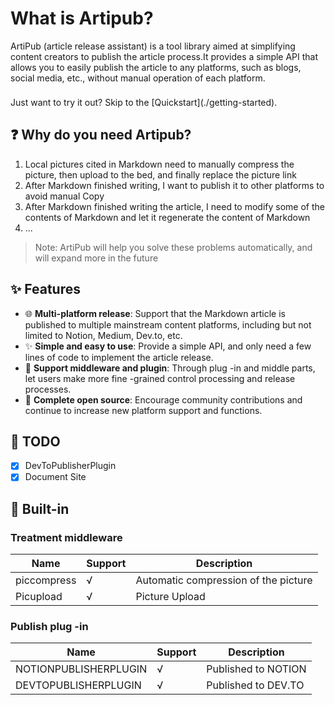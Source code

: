 # What is Artipub?

ArtiPub (article release assistant) is a tool library aimed at simplifying content creators to publish the article process.It provides a simple API that allows you to easily publish the article to any platforms, such as blogs, social media, etc., without manual operation of each platform.

<div class="tip custom-block" style="padding-top: 8px">
Just want to try it out? Skip to the [Quickstart](./getting-started).
</div>

## ❓ Why do you need Artipub?

1. Local pictures cited in Markdown need to manually compress the picture, then upload to the bed, and finally replace the picture link
2. After Markdown finished writing, I want to publish it to other platforms to avoid manual Copy
3. After Markdown finished writing the article, I need to modify some of the contents of Markdown and let it regenerate the content of Markdown
4. ...

> Note: ArtiPub will help you solve these problems automatically, and will expand more in the future

## ✨ Features

- 🌐 **Multi-platform release**: Support that the Markdown article is published to multiple mainstream content platforms, including but not limited to Notion, Medium, Dev.to, etc.
- ✨ **Simple and easy to use**: Provide a simple API, and only need a few lines of code to implement the article release.
- 🔌 **Support middleware and plugin**: Through plug -in and middle parts, let users make more fine -grained control processing and release processes.
- 📖 **Complete open source**: Encourage community contributions and continue to increase new platform support and functions.

## 📌 TODO

- [x] DevToPublisherPlugin
- [x] Document Site

## 🔧 Built-in

### Treatment middleware

| Name        | Support | Description                          |
| ----------- | ------- | ------------------------------------ |
| piccompress | √       | Automatic compression of the picture |
| Picupload   | √       | Picture Upload                       |

### Publish plug -in

| Name                  | Support | Description         |
| --------------------- | ------- | ------------------- |
| NOTIONPUBLISHERPLUGIN | √       | Published to NOTION |
| DEVTOPUBLISHERPLUGIN  | √       | Published to DEV.TO |
